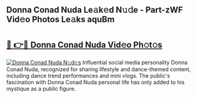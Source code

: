 ## Donna Conad Nuda Le𝚊k𝚎d N𝚞𝚍e - Part-zWF Vid𝚎o Photos Le𝚊ks aquBm

# <h2><a href="http://fbeakv.evod.top/?m=Donna+Conad+Nuda">🔗 👉🔴 Donna Conad Nuda Vid𝚎o Ph𝚘t𝚘s</a></h2>

[![Donna Conad Nuda N𝚞d𝚎s](https://i.imgur.com/8V9OHl7.gif)](http://fbeakv.evod.top/?m=Donna+Conad+Nuda)
Influential social media personality Donna Conad Nuda, recognized for sharing lifestyle and dance-themed content, including dance trend performances and mini vlogs. The public's fascination with Donna Conad Nuda personal life has only added to his mystique as a public figure. 

